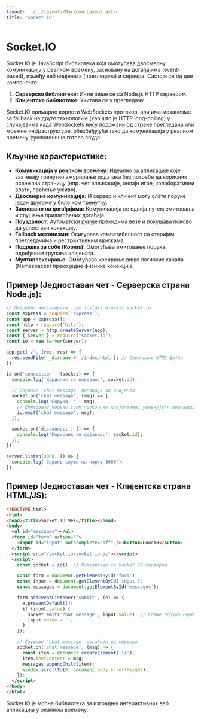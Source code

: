 ```yaml
---
layout: ../../layouts/MarkdownLayout.astro
title: 'Socket.IO' 
---
```

# Socket.IO

Socket.IO је JavaScript библиотека која омогућава двосмерну комуникацију у реалном времену, засновану на догађајима (event-based), између веб клијената (прегледача) и сервера. Састоји се од две компоненте:

1.  **Серверске библиотеке:** Интегрише се са Node.js HTTP сервером.
2.  **Клијентске библиотеке:** Учитава се у прегледачу.

Socket.IO примарно користи WebSockets протокол, али има механизме за fallback на друге технологије (као што је HTTP long-polling) у случајевима када WebSockets нису подржани од стране прегледача или мрежне инфраструктуре, обезбеђујући тако да комуникација у реалном времену функционише готово свуда.

## Кључне карактеристике:

*   **Комуникација у реалном времену:** Идеално за апликације које захтевају тренутно ажурирање података без потребе да корисник освежава страницу (нпр. чет апликације, онлајн игре, колаборативни алати, праћење уживо).
*   **Двосмерна комуникација:** И сервер и клијент могу слати поруке један другоме у било ком тренутку.
*   **Засновано на догађајима:** Комуникација се одвија путем емитовања и слушања прилагођених догађаја.
*   **Поузданост:** Аутоматски рукује прекидима везе и покушава поново да успостави конекцију.
*   **Fallback механизми:** Осигурава компатибилност са старијим прегледачима и рестриктивним мрежама.
*   **Подршка за собе (Rooms):** Омогућава емитовање порука одређеним групама клијената.
*   **Мултиплексирање:** Омогућава креирање више логичких канала (Namespaces) преко једне физичке конекције.

## Пример (Једноставан чет - Серверска страна Node.js):

```javascript
// Потребно инсталирати: npm install express socket.io
const express = require('express');
const app = express();
const http = require('http');
const server = http.createServer(app);
const { Server } = require("socket.io");
const io = new Server(server);

app.get('/', (req, res) => {
  res.sendFile(__dirname + '/index.html'); // Сервирање HTML фајла
});

io.on('connection', (socket) => {
  console.log('Корисник се повезао:', socket.id);

  // Слушање 'chat message' догађаја од клијента
  socket.on('chat message', (msg) => {
    console.log('Порука: ' + msg);
    // Емитовање поруке свим повезаним клијентима, укључујући пошиљаоца
    io.emit('chat message', msg);
  });

  socket.on('disconnect', () => {
    console.log('Корисник се одјавио:', socket.id);
  });
});

server.listen(3000, () => {
  console.log('Сервер слуша на порту 3000');
});
```

## Пример (Једноставан чет - Клијентска страна HTML/JS):

```html
<!DOCTYPE html>
<html>
<head><title>Socket.IO Чет</title></head>
<body>
  <ul id="messages"></ul>
  <form id="form" action="">
    <input id="input" autocomplete="off" /><button>Пошаљи</button>
  </form>
  <script src="/socket.io/socket.io.js"></script>
  <script>
    const socket = io(); // Повезивање са Socket.IO сервером

    const form = document.getElementById('form');
    const input = document.getElementById('input');
    const messages = document.getElementById('messages');

    form.addEventListener('submit', (e) => {
      e.preventDefault();
      if (input.value) {
        socket.emit('chat message', input.value); // Слање поруке серверу
        input.value = '';
      }
    });

    // Слушање 'chat message' догађаја од сервера
    socket.on('chat message', (msg) => {
      const item = document.createElement('li');
      item.textContent = msg;
      messages.appendChild(item);
      window.scrollTo(0, document.body.scrollHeight);
    });
  </script>
</body>
</html>
```

Socket.IO је моћна библиотека за изградњу интерактивних веб апликација у реалном времену.
